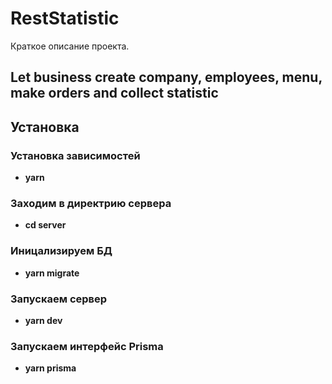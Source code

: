 # RestStatistic

Краткое описание проекта.

## Let business create company, employees, menu, make orders and collect statistic

## Установка

### Установка зависимостей

- **yarn**

### Заходим в директрию сервера

- **cd server**

### Иницализируем БД

- **yarn migrate**

### Запускаем сервер

- **yarn dev**

### Запускаем интерфейс Prisma

- **yarn prisma**
